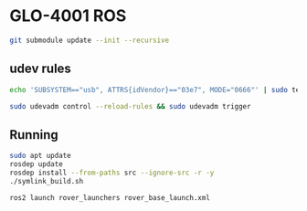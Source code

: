 # GLO-4001 ROS

```bash
git submodule update --init --recursive
```

## udev rules

```bash
echo 'SUBSYSTEM=="usb", ATTRS{idVendor}=="03e7", MODE="0666"' | sudo tee /etc/udev/rules.d/80-movidius.rules

sudo udevadm control --reload-rules && sudo udevadm trigger
```

## Running

```bash
sudo apt update
rosdep update
rosdep install --from-paths src --ignore-src -r -y
./symlink_build.sh

ros2 launch rover_launchers rover_base_launch.xml
```
